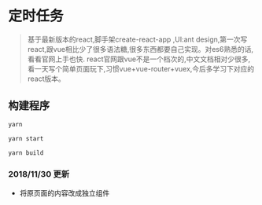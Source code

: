 # 定时任务
> 基于最新版本的react,脚手架create-react-app ,UI:ant design,第一次写react,跟vue相比少了很多语法糖,很多东西都要自己实现。对es6熟悉的话,看看官网上手也快.
react官网跟vue不是一个档次的,中文文档相对少很多,看一天写个简单页面玩下,习惯vue+vue-router+vuex,今后多学习下对应的react版本。

## 构建程序

``` bash
yarn

yarn start

yarn build

```
### 2018/11/30 更新
- 将原页面的内容改成独立组件

